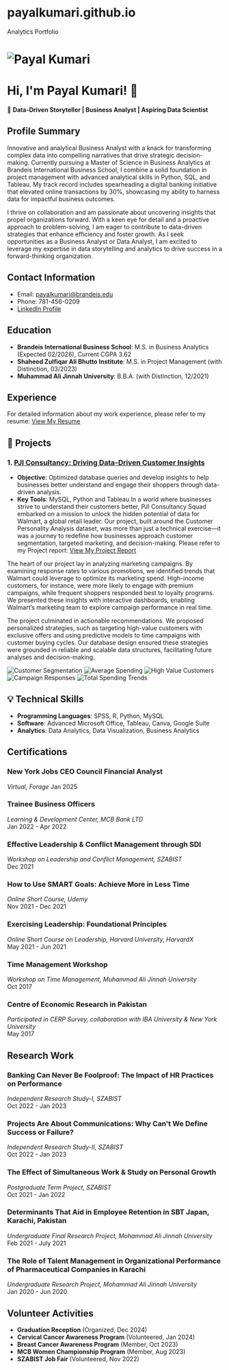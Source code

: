# payalkumari.github.io
Analytics Portfolio
# ![Payal Kumari](https://github.com/Payal-kumari1/payalkumari.github.io/blob/main/IMG_0179.jpg)

# Hi, I'm Payal Kumari! 👋

🌟 **Data-Driven Storyteller | Business Analyst | Aspiring Data Scientist**

## Profile Summary
Innovative and analytical Business Analyst with a knack for transforming complex data into compelling narratives that drive strategic decision-making. Currently pursuing a Master of Science in Business Analytics at Brandeis International Business School, I combine a solid foundation in project management with advanced analytical skills in Python, SQL, and Tableau. My track record includes spearheading a digital banking initiative that elevated online transactions by 30%, showcasing my ability to harness data for impactful business outcomes.

I thrive on collaboration and am passionate about uncovering insights that propel organizations forward. With a keen eye for detail and a proactive approach to problem-solving, I am eager to contribute to data-driven strategies that enhance efficiency and foster growth. As I seek opportunities as a Business Analyst or Data Analyst, I am excited to leverage my expertise in data storytelling and analytics to drive success in a forward-thinking organization.

## Contact Information
- Email: payalkumari@brandeis.edu
- Phone: 781-456-0209
- [LinkedIn Profile](https://linkedin.com/in/payal-kumari-7a5489222/)

## Education
- **Brandeis International Business School**: M.S. in Business Analytics (Expected 02/2026), Current CGPA 3.62
- **Shaheed Zulfiqar Ali Bhutto Institute**: M.S. in Project Management (with Distinction, 03/2023)
- **Muhammad Ali Jinnah University**: B.B.A. (with Distinction, 12/2021)

## Experience
For detailed information about my work experience, please refer to my resume: [View My Resume](https://github.com/Payal-kumari1/payalkumari.github.io/blob/main/Kumari%20Payal%20Resume%20-%20Jan.pdf)

## 📂 Projects

### 1. [PJI Consultancy: Driving Data-Driven Customer Insights](#)
- **Objective**: Optimized database queries and develop insights to help businesses better understand and engage their shoppers through data-driven analysis.
- **Key Tools**: MySQL, Python and Tableau
In a world where businesses strive to understand their customers better, PJI Consultancy Squad embarked on a mission to unlock the hidden potential of data for Walmart, a global retail leader. Our project, built around the Customer Personality Analysis dataset, was more than just a technical exercise—it was a journey to redefine how businesses approach customer segmentation, targeted marketing, and decision-making.
Please refer to my Project report: [View My Project Report](https://github.com/Payal-kumari1/payalkumari.github.io/blob/main/PJI%20Consultancy.pdf)

The heart of our project lay in analyzing marketing campaigns. By examining response rates to various promotions, we identified trends that Walmart could leverage to optimize its marketing spend. High-income customers, for instance, were more likely to engage with premium campaigns, while frequent shoppers responded best to loyalty programs. We presented these insights with interactive dashboards, enabling Walmart’s marketing team to explore campaign performance in real time.

The project culminated in actionable recommendations. We proposed personalized strategies, such as targeting high-value customers with exclusive offers and using predictive models to time campaigns with customer buying cycles. Our database design ensured these strategies were grounded in reliable and scalable data structures, facilitating future analyses and decision-making.

![Customer Segmentation](https://github.com/Payal-kumari1/payalkumari.github.io/blob/main/customer_segmentation.png)
![Average Spending](https://github.com/Payal-kumari1/payalkumari.github.io/blob/main/average_spending.png)
![High Value Customers](https://github.com/Payal-kumari1/payalkumari.github.io/blob/main/high_value_customers.png)
![Campaign Responses](https://github.com/Payal-kumari1/payalkumari.github.io/blob/main/campaign_responses.png)
![Total Spending Trends](https://github.com/Payal-kumari1/payalkumari.github.io/blob/main/spending_trends.png)

## 💡 Technical Skills
- **Programming Languages**: SPSS, R, Python, MySQL
- **Software**: Advanced Microsoft Office, Tableau, Canva, Google Suite
- **Analytics**: Data Analytics, Data Visualization, Business Analytics

## Certifications

### New York Jobs CEO Council Financial Analyst
*Virtual, Forage*
Jan 2025

### Trainee Business Officers
*Learning & Development Center, MCB Bank LTD*  
Jan 2022 - Apr 2022

### Effective Leadership & Conflict Management through SDI
*Workshop on Leadership and Conflict Management, SZABIST*  
Dec 2021

### How to Use SMART Goals: Achieve More in Less Time
*Online Short Course, Udemy*  
Nov 2021 - Dec 2021

### Exercising Leadership: Foundational Principles
*Online Short Course on Leadership, Harvard University, HarvardX*  
May 2021 - Jun 2021

### Time Management Workshop
*Workshop on Time Management, Muhammad Ali Jinnah University*  
Oct 2017

### Centre of Economic Research in Pakistan
*Participated in CERP Survey, collaboration with IBA University & New York University*  
May 2017

## Research Work

### Banking Can Never Be Foolproof: The Impact of HR Practices on Performance
*Independent Research Study-I, SZABIST*  
Oct 2022 - Jan 2023

### Projects Are About Communications: Why Can't We Define Success or Failure?
*Independent Research Study-II, SZABIST*  
Oct 2022 - Jan 2023

### The Effect of Simultaneous Work & Study on Personal Growth
*Postgraduate Term Project, SZABIST*  
Oct 2021 - Jan 2022

### Determinants That Aid in Employee Retention in SBT Japan, Karachi, Pakistan
*Undergraduate Final Research Project, Mohammad Ali Jinnah University*  
Feb 2021 - July 2021

### The Role of Talent Management in Organizational Performance of Pharmaceutical Companies in Karachi
*Undergraduate Research Project, Mohammad Ali Jinnah University*  
Jan 2020 - Jun 2020


## Volunteer Activities
- **Graduation Reception** (Organized, Dec 2024)
- **Cervical Cancer Awareness Program** (Volunteered, Jan 2024)
- **Breast Cancer Awareness Program** (Member, Oct 2023)
- **MCB Women Championship Program** (Member, Aug 2023)
- **SZABIST Job Fair** (Volunteered, Nov 2022)

